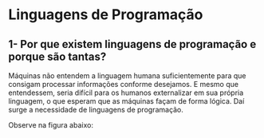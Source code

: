 # Linguagens de Programação


## 1- Por que existem linguagens de programação e porque são tantas?

Máquinas não entendem a linguagem humana suficientemente para que consigam processar informações conforme desejamos. E mesmo que entendessem, seria difícil para os humanos externalizar em sua própria linguagem, o que esperam que as máquinas façam de forma lógica. Daí surge a necessidade de linguagens de programação.

Observe na figura abaixo:





















